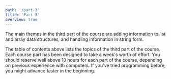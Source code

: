 ```yaml
---
path: '/part-3'
title: 'Part 3'
overview: true
---
```


The main themes in the third part of the course are adding information to list and array data structures, and handling information in string form.

<please-login></please-login>

<pages-in-this-section></pages-in-this-section>

The table of contents above lists the topics of the third part of the course. Each course part has been designed to take a week's worth of effort. You should reserve well above 10 hours for each part of the course, depending on previous experience with computers. If you've tried programming before, you might advance faster in the beginning.


<exercises-in-this-section></exercises-in-this-section>
